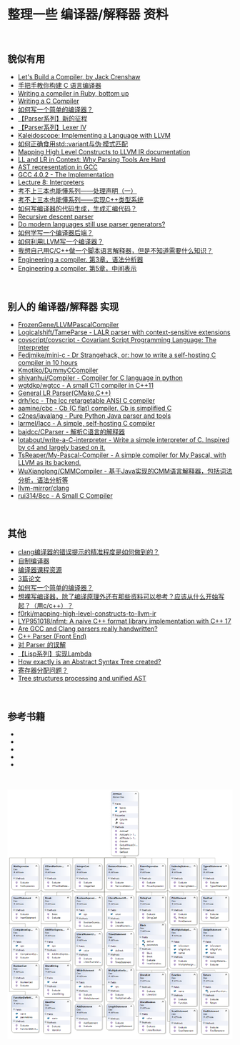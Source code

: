 # 整理一些 编译器/解释器 资料

&nbsp;   
## 貌似有用

- [Let's Build a Compiler, by Jack Crenshaw](https://compilers.iecc.com/crenshaw/)
- [手把手教你构建 C 语言编译器](https://lotabout.me/2015/write-a-C-interpreter-0/)
- [Writing a compiler in Ruby, bottom up](http://hokstad.com/compiler)
- [Writing a C Compiler](https://norasandler.com/archive/)
- [如何写一个简单的编译器？](https://www.zhihu.com/question/36756224/answer/122676534)
- [【Parser系列】新的征程](https://zhuanlan.zhihu.com/p/41886644)
- [【Parser系列】Lexer IV](https://zhuanlan.zhihu.com/p/42413097)
- [Kaleidoscope: Implementing a Language with LLVM](https://llvm.org/docs/tutorial/index.html)
- [如何正确食用std::variant与伪·模式匹配](https://zhuanlan.zhihu.com/p/41207840)
- [Mapping High Level Constructs to LLVM IR documentation](https://mapping-high-level-constructs-to-llvm-ir.readthedocs.io/en/latest/basic-constructs/index.html)
- [LL and LR in Context: Why Parsing Tools Are Hard](http://webcache.googleusercontent.com/search?q=cache:http://blog.reverberate.org/2013/09/ll-and-lr-in-context-why-parsing-tools.html)
- [AST representation in GCC](http://icps.u-strasbg.fr/~pop/gcc-ast.html)
- [GCC 4.0.2 - The Implementation](http://www.cse.iitb.ac.in/grc/intdocs/gcc-implementation-details.html)
- [Lecture 8: Interpreters](http://www.cse.chalmers.se/edu/year/2015/course/DAT150/lectures/proglang-08.html)
- [考不上三本也能懂系列——处理声明（一）](https://zhuanlan.zhihu.com/p/45971898)
- [考不上三本也能懂系列——实现C++类型系统](https://zhuanlan.zhihu.com/p/47203297)
- [如何写编译器的代码生成，生成汇编代码？](https://www.zhihu.com/question/28890081)
- [Recursive descent parser](https://en.wikipedia.org/wiki/Recursive_descent_parser)
- [Do modern languages still use parser generators?](https://softwareengineering.stackexchange.com/questions/250256/do-modern-languages-still-use-parser-generators)
- [如何学写一个编译器后端？](https://www.zhihu.com/question/56005792/answer/147558407)
- [如何利用LLVM写一个编译器？](https://www.zhihu.com/question/30479779)
- [我想自己用C/C++做一个脚本语言解释器，但是不知道需要什么知识？](https://www.zhihu.com/question/40522408/answer/87314432)
- [Engineering a compiler. 第3章，语法分析器](https://github.com/GHScan/TechNotes/blob/master/2015/1.markdown)
- [Engineering a compiler. 第5章，中间表示](https://github.com/GHScan/TechNotes/blob/master/2015/2.markdown)


&nbsp;   
## 别人的 编译器/解释器 实现

- [FrozenGene/LLVMPascalCompiler](https://github.com/FrozenGene/LLVMPascalCompiler/tree/master/LLVMPascal/LLVMPascal)
- [Logicalshift/TameParse - LALR parser with context-sensitive extensions](https://github.com/Logicalshift/TameParse)
- [covscript/covscript - Covariant Script Programming Language: The Interpreter](https://github.com/covscript/covscript)
- [Fedjmike/mini-c - Dr Strangehack, or: how to write a self-hosting C compiler in 10 hours](https://github.com/Fedjmike/mini-c)
- [Kmotiko/DummyCCompiler](https://github.com/Kmotiko/DummyCCompiler)
- [shiyanhui/Compiler - Compiler for C language in python](https://github.com/shiyanhui/Compiler)
- [wgtdkp/wgtcc - A small C11 compiler in C++11](https://github.com/wgtdkp/wgtcc)
- [General LR Parser(CMake,C++)](https://github.com/bajdcc/clibparser)
- [drh/lcc - The lcc retargetable ANSI C compiler](https://github.com/drh/lcc)
- [aamine/cbc - Cb (C flat) compiler. Cb is simplified C](https://github.com/aamine/cbc)
- [c2nes/javalang - Pure Python Java parser and tools](https://github.com/c2nes/javalang)
- [larmel/lacc - A simple, self-hosting C compiler](https://github.com/larmel/lacc)
- [bajdcc/CParser - 解析C语言的解释器](https://github.com/bajdcc/CParser)
- [lotabout/write-a-C-interpreter - Write a simple interpreter of C. Inspired by c4 and largely based on it.](https://github.com/lotabout/write-a-C-interpreter)
- [TsReaper/My-Pascal-Compiler - A simple compiler for My Pascal, with LLVM as its backend.](https://github.com/TsReaper/My-Pascal-Compiler)
- [WuXianglong/CMMCompiler - 基于Java实现的CMM语言解释器，包括词法分析，语法分析等](https://github.com/WuXianglong/CMMCompiler)
- [llvm-mirror/clang](https://github.com/llvm-mirror/clang/tree/master/lib)
- [rui314/8cc - A Small C Compiler](https://github.com/rui314/8cc)


&nbsp;   
## 其他

- [clang编译器的错误提示的精准程度是如何做到的？](https://www.zhihu.com/question/38615812/answer/77222989)
- [自制编译器](https://zhuanlan.zhihu.com/compiler)
- [编译器课程资源](https://github.com/chyyuu/compiler_course_info/blob/master/resources.md)
- [3篇论文](https://www.zhihu.com/question/36756224/answer/88530013)
- [如何写一个简单的编译器？](https://www.zhihu.com/question/36756224)
- [想裸写编译器，除了编译原理外还有那些资料可以参考？应该从什么开始写起？（用c/c++）？](https://www.zhihu.com/question/26188036)
- [f0rki/mapping-high-level-constructs-to-llvm-ir](https://github.com/f0rki/mapping-high-level-constructs-to-llvm-ir)
- [LYP951018/nfmt: A naive C++ format library implementation with C++ 17](https://github.com/LYP951018/nfmt/tree/master/nfmt)
- [Are GCC and Clang parsers really handwritten?](https://stackoverflow.com/questions/6319086/are-gcc-and-clang-parsers-really-handwritten)
- [C++ Parser (Front End)](http://www.semanticdesigns.com/Products/FrontEnds/CppFrontEnd.html)
- [对 Parser 的误解](http://www.yinwang.org/blog-cn/2015/09/19/parser)
- [【Lisp系列】实现Lambda](https://zhuanlan.zhihu.com/p/47309037)
- [How exactly is an Abstract Syntax Tree created?](https://softwareengineering.stackexchange.com/questions/254074/how-exactly-is-an-abstract-syntax-tree-created)
- [寄存器分配问题？](https://www.zhihu.com/question/29355187)
- [Tree structures processing and unified AST](http://blog.ptsecurity.com/2016/07/tree-structures-processing-and-unified.html)


&nbsp;   
## 参考书籍

- []()
- []()
- []()
- []()
- []()


&nbsp;   
&nbsp;   
![](./assets/python_AST.png)
